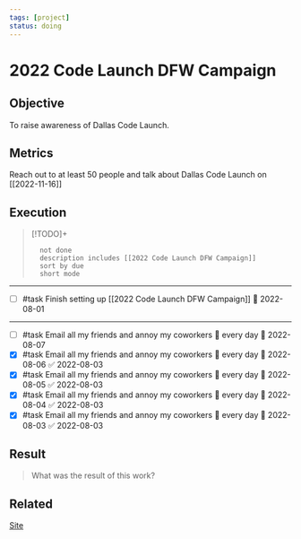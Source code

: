 ```yaml
---
tags: [project]
status: doing
---
```

# 2022 Code Launch DFW Campaign

## Objective
To raise awareness of Dallas Code Launch.

## Metrics
Reach out to at least 50 people and talk about Dallas Code Launch on [[2022-11-16]]

## Execution

> [!TODO]+
> ```tasks
> 	not done
> 	description includes [[2022 Code Launch DFW Campaign]]
> 	sort by due
> 	short mode
> ```

---
- [ ] #task Finish setting up [[2022 Code Launch DFW Campaign]] 📅 2022-08-01
---
- [ ] #task Email all my friends and annoy my coworkers 🔁 every day 📅 2022-08-07
- [x] #task Email all my friends and annoy my coworkers 🔁 every day 📅 2022-08-06 ✅ 2022-08-03
- [x] #task Email all my friends and annoy my coworkers 🔁 every day 📅 2022-08-05 ✅ 2022-08-03
- [x] #task Email all my friends and annoy my coworkers 🔁 every day 📅 2022-08-04 ✅ 2022-08-03
- [x] #task Email all my friends and annoy my coworkers 🔁 every day 📅 2022-08-03 ✅ 2022-08-03

## Result
> What was the result of this work?

## Related

[Site](https://codelaunch.com/event/dallas/#:~:text=Improving%20is%20proud%20to%20host,information%20you%20need%20to%20know.)